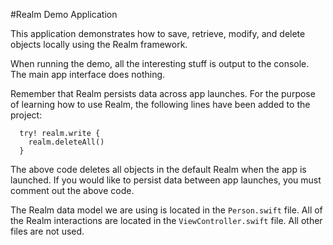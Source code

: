 
#Realm Demo Application

This application demonstrates how to save, retrieve, modify, and delete objects locally using the Realm framework.

When running the demo, all the interesting stuff is output to the console. The main app interface does nothing. 

Remember that Realm persists data across app launches. For the purpose of learning how to use Realm, the following lines have been added to the project:


      try! realm.write {
        realm.deleteAll()
      }


The above code deletes all objects in the default Realm when the app is launched. If you would like to  persist data between app launches, you must comment out the above code.

The Realm data model we are using is located in the `Person.swift` file. All of the Realm interactions are located in the `ViewController.swift` file. All other files are not used.
